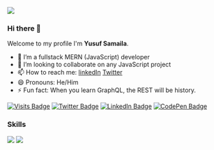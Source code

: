 ![](https://github.com/user/banner.png)


### Hi there 👋


Welcome to my profile I'm **Yusuf Samaila**.



- 🔭 I’m a fullstack MERN (JavaScript) developer
- 👯 I’m looking to collaborate on any JavaScript project 
- 📫 How to reach me: [linkedIn](https://www.linkedin.com/in/yusufsd/) [Twitter](https://twitter.com/ysdhilsyde)
- 😄 Pronouns: He/Him
- ⚡ Fun fact: When you learn GraphQL, the REST will be history.

[![Visits Badge](https://badges.pufler.dev/visits/braydoncoyer/braydoncoyer)](https:samailayusuf.dev)
[![Twitter Badge](https://img.shields.io/badge/Twitter-Profile-informational?style=flat&logo=twitter&logoColor=white&color=1CA2F1)](https://twitter.com/ysdhilsyde)
[![LinkedIn Badge](https://img.shields.io/badge/LinkedIn-Profile-informational?style=flat&logo=linkedin&logoColor=white&color=0D76A8)](https://www.linkedin.com/in/yusufsd)
[![CodePen Badge](https://img.shields.io/badge/CodePen-Profile-informational?style=flat&logo=codepen&logoColor=white&color=black)](https://codepen.io/ysdhilside)

### Skills
![](https://img.shields.io/badge/Code-React-informational?style=flat&logo=react&logoColor=white&color=4AB197)
[](https://img.shields.io/badge/Style-CSS-informational?style=flat&logo=css3&logoColor=white&color=4AB197)
![](https://img.shields.io/badge/Style-Tailwind-informational?style=flat&logo=Tailwind-CSS&logoColor=white&color=4AB197)




